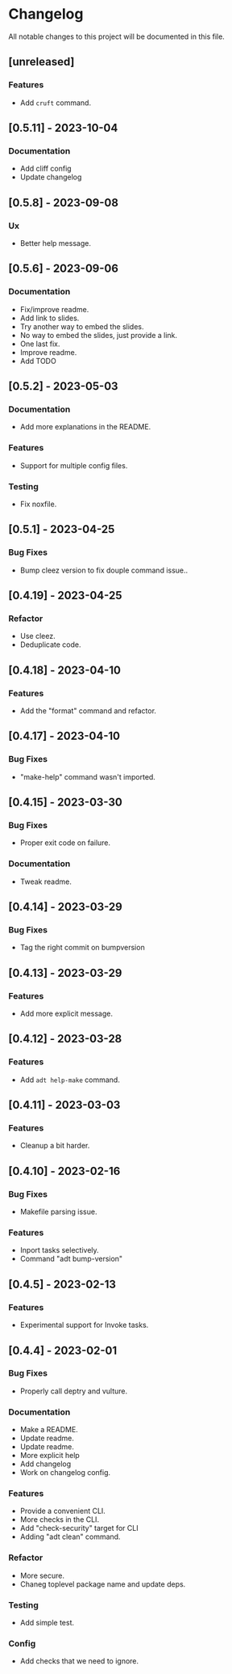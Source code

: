 # Changelog

All notable changes to this project will be documented in this file.

## [unreleased]

### Features

- Add `cruft` command.

## [0.5.11] - 2023-10-04

### Documentation

- Add cliff config
- Update changelog

## [0.5.8] - 2023-09-08

### Ux

- Better help message.

## [0.5.6] - 2023-09-06

### Documentation

- Fix/improve readme.
- Add link to slides.
- Try another way to embed the slides.
- No way to embed the slides, just provide a link.
- One last fix.
- Improve readme.
- Add TODO

## [0.5.2] - 2023-05-03

### Documentation

- Add more explanations in the README.

### Features

- Support for multiple config files.

### Testing

- Fix noxfile.

## [0.5.1] - 2023-04-25

### Bug Fixes

- Bump cleez version to fix douple command issue..

## [0.4.19] - 2023-04-25

### Refactor

- Use cleez.
- Deduplicate code.

## [0.4.18] - 2023-04-10

### Features

- Add the "format" command and refactor.

## [0.4.17] - 2023-04-10

### Bug Fixes

- "make-help" command wasn't imported.

## [0.4.15] - 2023-03-30

### Bug Fixes

- Proper exit code on failure.

### Documentation

- Tweak readme.

## [0.4.14] - 2023-03-29

### Bug Fixes

- Tag the right commit on bumpversion

## [0.4.13] - 2023-03-29

### Features

- Add more explicit message.

## [0.4.12] - 2023-03-28

### Features

- Add `adt help-make` command.

## [0.4.11] - 2023-03-03

### Features

- Cleanup a bit harder.

## [0.4.10] - 2023-02-16

### Bug Fixes

- Makefile parsing issue.

### Features

- Inport tasks selectively.
- Command "adt bump-version"

## [0.4.5] - 2023-02-13

### Features

- Experimental support for Invoke tasks.

## [0.4.4] - 2023-02-01

### Bug Fixes

- Properly call deptry and vulture.

### Documentation

- Make a README.
- Update readme.
- Update readme.
- More explicit help
- Add changelog
- Work on changelog config.

### Features

- Provide a convenient CLI.
- More checks in the CLI.
- Add "check-security" target for CLI
- Adding "adt clean" command.

### Refactor

- More secure.
- Chaneg toplevel package name and update deps.

### Testing

- Add simple test.

### Config

- Add checks that we need to ignore.

<!-- generated by git-cliff -->
